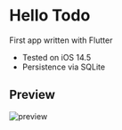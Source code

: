 # Hello Todo

First app written with Flutter

- Tested on iOS 14.5
- Persistence via SQLite


## Preview

![preview](https://github.com/PeytonBrown/Flutter-Todo-App/blob/main/Preview.jpg?raw=true)

